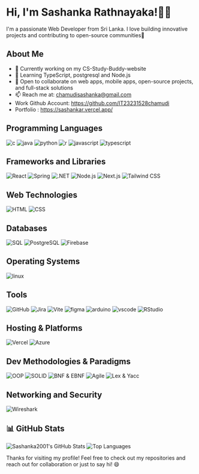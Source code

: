   # Hi, I'm Sashanka Rathnayaka!👩🏻
 
I'm a passionate Web Developer from Sri Lanka. I love building innovative projects and contributing to open-source communities🚀

## About Me 
- 🔭 Currently working on my CS-Study-Buddy-website
- 🌱 Learning TypeScript, postgresql and Node.js
- 👯 Open to collaborate on web apps, mobile apps, open-source projects, and full-stack solutions
- 📫 Reach me at: chamudisashanka@gmail.com
- Work Github Account: https://github.com/IT23231528chamudi
- Portfolio : https://sashankar.vercel.app/

 ## Programming Languages
![c](https://skillicons.dev/icons?i=c)
![java](https://skillicons.dev/icons?i=java)
![python](https://skillicons.dev/icons?i=python)
![r](https://skillicons.dev/icons?i=r)
![javascript](https://skillicons.dev/icons?i=javascript)
![typescript](https://skillicons.dev/icons?i=ts)
 
## Frameworks and Libraries
![React](https://skillicons.dev/icons?i=react)
![Spring](https://skillicons.dev/icons?i=spring)
![.NET](https://skillicons.dev/icons?i=dotnet)
![Node.js](https://skillicons.dev/icons?i=nodejs)
![Next.js](https://skillicons.dev/icons?i=nextjs)
![Tailwind CSS](https://skillicons.dev/icons?i=tailwind)
 

## Web Technologies
![HTML](https://skillicons.dev/icons?i=html)
![CSS](https://skillicons.dev/icons?i=css)


## Databases
![SQL](https://skillicons.dev/icons?i=mysql)
![PostgreSQL](https://skillicons.dev/icons?i=postgres)
![Firebase](https://skillicons.dev/icons?i=firebase)

## Operating Systems
![linux](https://skillicons.dev/icons?i=linux)

## Tools
![GitHub](https://skillicons.dev/icons?i=github)
![Jira](https://img.shields.io/badge/Jira-0052CC?style=flat-square&logo=jira&logoColor=white)
![Vite](https://skillicons.dev/icons?i=vite)
![figma](https://skillicons.dev/icons?i=figma)
![arduino](https://skillicons.dev/icons?i=arduino)
![vscode](https://skillicons.dev/icons?i=vscode)
![RStudio](https://img.shields.io/badge/RStudio-75AADB?style=flat-square&logo=rstudio&logoColor=white)

## Hosting & Platforms
![Vercel](https://skillicons.dev/icons?i=vercel)
![Azure](https://skillicons.dev/icons?i=azure)

## Dev Methodologies & Paradigms
![OOP](https://img.shields.io/badge/OOP-Principle-7E57C2?style=flat-square)
![SOLID](https://img.shields.io/badge/SOLID%20Principles-Design-0288D1?style=flat-square)
![BNF & EBNF](https://img.shields.io/badge/BNF%20%26%20EBNF-Formal%20Grammar-43A047?style=flat-square)
![Agile](https://img.shields.io/badge/Agile-Methodology-F57C00?style=flat-square)
![Lex & Yacc](https://img.shields.io/badge/Lex%20%26%20Yacc-00599C?style=flat-square&logo=c&logoColor=white)

## Networking and Security
![Wireshark](https://img.shields.io/badge/Wireshark-1679A7?style=flat-square&logo=wireshark&logoColor=white)


## 📊 GitHub Stats
![Sashanka2001's GitHub Stats](https://github-readme-stats.vercel.app/api?username=Sashanka2001&theme=radical&show_icons=true&hide_border=true&count_private=true)
![Top Languages](https://github-readme-stats.vercel.app/api/top-langs/?username=Sashanka2001&theme=radical&layout=compact)

Thanks for visiting my profile! Feel free to check out my repositories and reach out for collaboration or just to say hi! 😄
